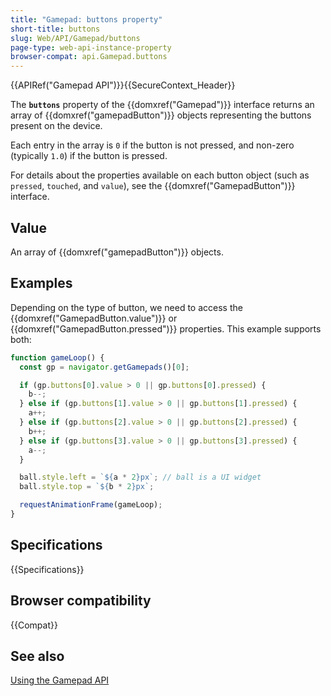 ```yaml
---
title: "Gamepad: buttons property"
short-title: buttons
slug: Web/API/Gamepad/buttons
page-type: web-api-instance-property
browser-compat: api.Gamepad.buttons
---
```


{{APIRef("Gamepad API")}}{{SecureContext_Header}}

The **`buttons`** property of the {{domxref("Gamepad")}} interface returns an array of {{domxref("gamepadButton")}} objects representing the buttons present on the device.

Each entry in the array is `0` if the button is not pressed, and non-zero (typically `1.0`) if the button is pressed.

For details about the properties available on each button object (such as `pressed`, `touched`, and `value`), see the {{domxref("GamepadButton")}} interface.

## Value

An array of {{domxref("gamepadButton")}} objects.

## Examples

Depending on the type of button, we need to access the {{domxref("GamepadButton.value")}} or {{domxref("GamepadButton.pressed")}} properties. This
example supports both:

```js
function gameLoop() {
  const gp = navigator.getGamepads()[0];

  if (gp.buttons[0].value > 0 || gp.buttons[0].pressed) {
    b--;
  } else if (gp.buttons[1].value > 0 || gp.buttons[1].pressed) {
    a++;
  } else if (gp.buttons[2].value > 0 || gp.buttons[2].pressed) {
    b++;
  } else if (gp.buttons[3].value > 0 || gp.buttons[3].pressed) {
    a--;
  }

  ball.style.left = `${a * 2}px`; // ball is a UI widget
  ball.style.top = `${b * 2}px`;

  requestAnimationFrame(gameLoop);
}
```

## Specifications

{{Specifications}}

## Browser compatibility

{{Compat}}

## See also

[Using the Gamepad API](/en-US/docs/Web/API/Gamepad_API/Using_the_Gamepad_API)
